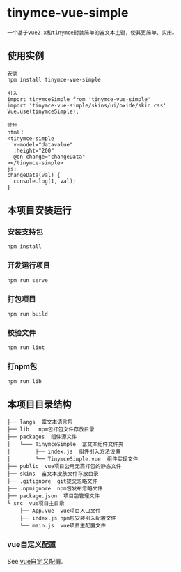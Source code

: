 # tinymce-vue-simple

```
一个基于vue2.x和tinymce封装简单的富文本主键，使其更简单、实用。
```

## 使用实例
```
安装
npm install tinymce-vue-simple

引入
import tinymceSimple from 'tinymce-vue-simple'
import 'tinymce-vue-simple/skins/ui/oxide/skin.css'
Vue.use(tinymceSimple);

使用
html：
<tinymce-simple
  v-model="datavalue"
  :height="200"
  @on-change="changeData"
></tinymce-simple>
js:
changeData(val) {
  console.log(1, val);
}
```


## 本项目安装运行

### 安装支持包
```
npm install
```

### 开发运行项目
```
npm run serve
```

### 打包项目
```
npm run build
```

### 校验文件
```
npm run lint
```

### 打npm包
```
npm run lib
```

## 本项目目录结构

```
├── langs  富文本语言包
├── lib   npm包打包文件存放目录
├── packages  组件源文件
│   └─── TinymceSimple  富文本组件文件夹
│        ├── index.js  组件引入方法设置
│        └── TinymceSimple.vue  组件实现文件
├── public  vue项目公用无需打包的静态文件
├── skins  富文本皮肤文件存放目录
├── .gitignore  git提交忽略文件
├── .npmignore  npm包发布忽略文件
├── package.json  项目包管理文件
└ src  vue项目主目录
    ├── App.vue  vue项目入口文件
    ├── index.js npm包安装引入配置文件
    └── main.js  vue项目主配置文件
```

### vue自定义配置
See [vue自定义配置](https://cli.vuejs.org/config/).

